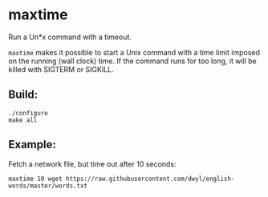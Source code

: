 # maxtime

Run a Un*x command with a timeout.

`maxtime` makes it possible to start a Unix command with a time limit imposed on the running (wall clock) time.
If the command runs for too long, it will be killed with SIGTERM or SIGKILL.

## Build:

```
./configure
make all
```

## Example:

Fetch a network file, but time out after 10 seconds:

```
maxtime 10 wget https://raw.githubusercontent.com/dwyl/english-words/master/words.txt
```




